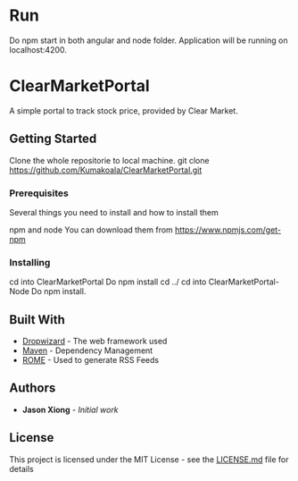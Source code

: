 
# Run
Do npm start in both angular and node folder.
Application will be running on localhost:4200.
# ClearMarketPortal

A simple portal to track stock price, provided by Clear Market.

## Getting Started

Clone the whole repositorie to local machine.
git clone https://github.com/Kumakoala/ClearMarketPortal.git

### Prerequisites

Several things you need to install and how to install them

npm and node
You can download them from https://www.npmjs.com/get-npm

### Installing

cd into ClearMarketPortal
Do npm install
cd ../
cd into ClearMarketPortal-Node
Do npm install.

## Built With

* [Dropwizard](http://www.dropwizard.io/1.0.2/docs/) - The web framework used
* [Maven](https://maven.apache.org/) - Dependency Management
* [ROME](https://rometools.github.io/rome/) - Used to generate RSS Feeds

## Authors

* **Jason Xiong** - *Initial work*

## License

This project is licensed under the MIT License - see the [LICENSE.md](LICENSE.md) file for details
